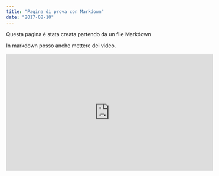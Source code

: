 ```yaml
---
title: "Pagina di prova con Markdown"
date: "2017-08-10"
---
```


Questa pagina è stata creata partendo da un file Markdown

In markdown posso anche mettere dei video.

<iframe width="560" height="315" src="https://www.youtube.com/embed/Q0CbN8sfihY" frameborder="0" allowfullscreen></iframe>
